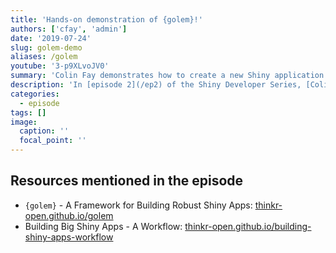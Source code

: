 ```yaml
---
title: 'Hands-on demonstration of {golem}!'
authors: ['cfay', 'admin']
date: '2019-07-24'
slug: golem-demo
aliases: /golem
youtube: '3-p9XLvoJV0'
summary: 'Colin Fay demonstrates how to create a new Shiny application from scratch with {golem}!'
description: 'In [episode 2](/ep2) of the Shiny Developer Series, [Colin Fay](https://twitter.com/_colinfay?lang=en) introduced the motivation and goals of the new `{golem}` package. In this screencast, Colin gives an interactive demonstration of building a new Shiny application from the ground up using `{golem}` every step of the way! You will see how quickly you can set up the foundation for an app as a package, along with the simple ways modules and other additions are easily added with convenient functions.'
categories:
  - episode
tags: []
image:
  caption: ''
  focal_point: ''
---
```


## Resources mentioned in the episode

* `{golem}` - A Framework for Building Robust Shiny Apps:  [thinkr-open.github.io/golem](https://thinkr-open.github.io/golem/)
* Building Big Shiny Apps - A Workflow: [thinkr-open.github.io/building-shiny-apps-workflow](https://thinkr-open.github.io/building-shiny-apps-workflow/)

